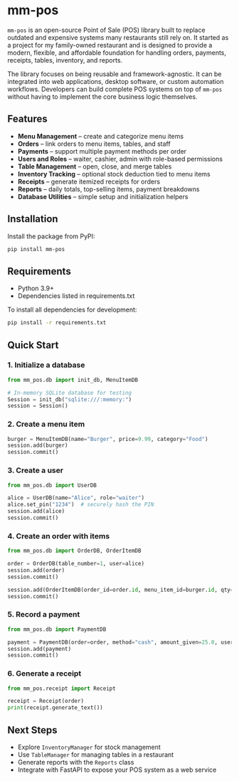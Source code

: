 # mm-pos

`mm-pos` is an open-source Point of Sale (POS) library built to replace outdated and expensive systems many restaurants still rely on. It started as a project for my family-owned restaurant and is designed to provide a modern, flexible, and affordable foundation for handling orders, payments, receipts, tables, inventory, and reports.

The library focuses on being reusable and framework-agnostic. It can be integrated into web applications, desktop software, or custom automation workflows. Developers can build complete POS systems on top of `mm-pos` without having to implement the core business logic themselves.

## Features

- **Menu Management** – create and categorize menu items
- **Orders** – link orders to menu items, tables, and staff
- **Payments** – support multiple payment methods per order
- **Users and Roles** – waiter, cashier, admin with role-based permissions
- **Table Management** – open, close, and merge tables
- **Inventory Tracking** – optional stock deduction tied to menu items
- **Receipts** – generate itemized receipts for orders
- **Reports** – daily totals, top-selling items, payment breakdowns
- **Database Utilities** – simple setup and initialization helpers

 ## Installation

Install the package from PyPI:

```bash
pip install mm-pos
```

## Requirements
- Python 3.9+
- Dependencies listed in requirements.txt

To install all dependencies for development:

```bash
pip install -r requirements.txt
```

## Quick Start

### 1. Initialize a database

```python
from mm_pos.db import init_db, MenuItemDB

# In-memory SQLite database for testing
Session = init_db("sqlite:///:memory:")
session = Session()
```

### 2. Create a menu item

```python
burger = MenuItemDB(name="Burger", price=9.99, category="Food")
session.add(burger)
session.commit()
```

### 3. Create a user

```python
from mm_pos.db import UserDB

alice = UserDB(name="Alice", role="waiter")
alice.set_pin("1234")  # securely hash the PIN
session.add(alice)
session.commit()
```

### 4. Create an order with items

```python
from mm_pos.db import OrderDB, OrderItemDB

order = OrderDB(table_number=1, user=alice)
session.add(order)
session.commit()

session.add(OrderItemDB(order_id=order.id, menu_item_id=burger.id, qty=2))
session.commit()
```

### 5. Record a payment

```python
from mm_pos.db import PaymentDB

payment = PaymentDB(order=order, method="cash", amount_given=25.0, user=alice)
session.add(payment)
session.commit()
```

### 6. Generate a receipt

```python
from mm_pos.receipt import Receipt

receipt = Receipt(order)
print(receipt.generate_text())
```

## Next Steps

- Explore `InventoryManager` for stock management
- Use `TableManager` for managing tables in a restaurant
- Generate reports with the `Reports` class
- Integrate with FastAPI to expose your POS system as a web service
